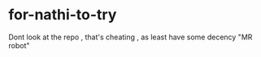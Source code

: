 # for-nathi-to-try


Dont look at the repo , that's cheating , as least have some decency "MR robot"
